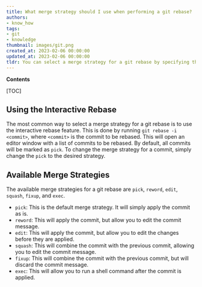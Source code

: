 ```yaml
---
title: What merge strategy should I use when performing a git rebase?
authors:
- know_how
tags:
- git
- knowledge
thumbnail: images/git.png
created_at: 2023-02-06 00:00:00
updated_at: 2023-02-06 00:00:00
tldr: You can select a merge strategy for a git rebase by specifying the desired strategy with the `-s` option.
---
```


**Contents**

[TOC]

## Using the Interactive Rebase

The most common way to select a merge strategy for a git rebase is to use the interactive rebase feature. This is done by running `git rebase -i <commit>`, where `<commit>` is the commit to be rebased. This will open an editor window with a list of commits to be rebased. By default, all commits will be marked as `pick`. To change the merge strategy for a commit, simply change the `pick` to the desired strategy.

## Available Merge Strategies

The available merge strategies for a git rebase are `pick`, `reword`, `edit`, `squash`, `fixup`, and `exec`.

* `pick`: This is the default merge strategy. It will simply apply the commit as is.
* `reword`: This will apply the commit, but allow you to edit the commit message.
* `edit`: This will apply the commit, but allow you to edit the changes before they are applied.
* `squash`: This will combine the commit with the previous commit, allowing you to edit the commit message.
* `fixup`: This will combine the commit with the previous commit, but will discard the commit message.
* `exec`: This will allow you to run a shell command after the commit is applied.
